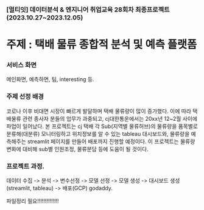 ### [멀티잇] 데이터분석 & 엔지니어 취업교육 28회차 최종프로젝트 (2023.10.27~2023.12.05)

# 주제 : 택배 물류 종합적 분석 및 예측 플랫폼

### 서비스 화면
메인화면, 예측하면, 팀, interesting 등.

### 주제 선정 배경
코로나 이후 비대면 시장이 빠르게 발달하며 택배 물류량이 많이 증가했다. 이에 따라 택배물류 관련 종사자 분들의 업무가 과중되고, cj대한통운에서는 20xx년 12~2월 사이에 파업이 일어났다.
본 프로젝트는 cj 택배 각 Sub(지역별 물류허브)의 물류량을 품목별로 분류해(대분류) 모니터링하고 위치정보를 알 수 있는 tableau 대시보드와, 물류량을 예측해주는 streamlit 페이지를 만들어 배포까지 진행할 예정이다.
이 프로젝트는 물류량 변화에 대비해 sub별 인원조정, 물류분담 등에 도움이 될 것이다.


### 프로젝트 과정.
데이터 수집 -> 분석 -> 변수선정 -> 모델 선정 -> 모델 생성 -> 대시보드 생성 (streamlit, tableau) -> 배포(GCP) godaddy.

파일정리 필요!!!!!!!!!!!!!!


